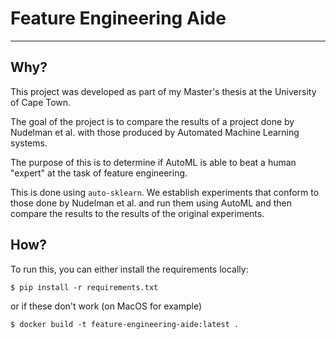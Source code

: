 # Feature Engineering Aide

---

## Why?
This project was developed as part of my Master's thesis 
at the University of Cape Town.

The goal of the project is to compare the results of a project done 
by Nudelman et al. with those produced by Automated Machine Learning systems.

The purpose of this is to determine if AutoML is able to beat a human
"expert" at the task of feature engineering.

This is done using `auto-sklearn`. We establish experiments that conform
to those done by Nudelman et al. and run them using AutoML and then compare
the results to the results of the original experiments.

## How?

To run this, you can either install the requirements locally:
```shell
$ pip install -r requirements.txt
```

or if these don't work (on MacOS for example)

```shell
$ docker build -t feature-engineering-aide:latest .
```
